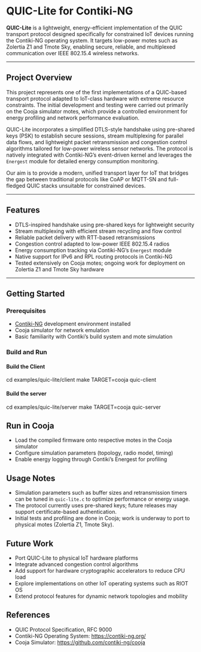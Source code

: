 # QUIC-Lite for Contiki-NG

**QUIC-Lite** is a lightweight, energy-efficient implementation of the QUIC transport protocol designed specifically for constrained IoT devices running the Contiki-NG operating system. It targets low-power motes such as Zolertia Z1 and Tmote Sky, enabling secure, reliable, and multiplexed communication over IEEE 802.15.4 wireless networks.

---

## Project Overview

This project represents one of the first implementations of a QUIC-based transport protocol adapted to IoT-class hardware with extreme resource constraints. The initial development and testing were carried out primarily on the Cooja simulator motes, which provide a controlled environment for energy profiling and network performance evaluation.

QUIC-Lite incorporates a simplified DTLS-style handshake using pre-shared keys (PSK) to establish secure sessions, stream multiplexing for parallel data flows, and lightweight packet retransmission and congestion control algorithms tailored for low-power wireless sensor networks. The protocol is natively integrated with Contiki-NG’s event-driven kernel and leverages the `Energest` module for detailed energy consumption monitoring.

Our aim is to provide a modern, unified transport layer for IoT that bridges the gap between traditional protocols like CoAP or MQTT-SN and full-fledged QUIC stacks unsuitable for constrained devices.

---

## Features

- DTLS-inspired handshake using pre-shared keys for lightweight security
- Stream multiplexing with efficient stream recycling and flow control
- Reliable packet delivery with RTT-based retransmissions
- Congestion control adapted to low-power IEEE 802.15.4 radios
- Energy consumption tracking via Contiki-NG’s `Energest` module
- Native support for IPv6 and RPL routing protocols in Contiki-NG
- Tested extensively on Cooja motes; ongoing work for deployment on Zolertia Z1 and Tmote Sky hardware

---

## Getting Started

### Prerequisites

- [Contiki-NG](https://github.com/contiki-ng/contiki-ng) development environment installed
- Cooja simulator for network emulation
- Basic familiarity with Contiki’s build system and mote simulation

### Build and Run

#### Build the Client

cd examples/quic-lite/client
make TARGET=cooja quic-client

#### Build the server 

cd examples/quic-lite/server
make TARGET=cooja quic-server


## Run in Cooja

- Load the compiled firmware onto respective motes in the Cooja simulator
- Configure simulation parameters (topology, radio model, timing)
- Enable energy logging through Contiki’s Energest for profiling

## Usage Notes

- Simulation parameters such as buffer sizes and retransmission timers can be tuned in `quic-lite.c` to optimize performance or energy usage.
- The protocol currently uses pre-shared keys; future releases may support certificate-based authentication.
- Initial tests and profiling are done in Cooja; work is underway to port to physical motes (Zolertia Z1, Tmote Sky).

## Future Work

- Port QUIC-Lite to physical IoT hardware platforms
- Integrate advanced congestion control algorithms
- Add support for hardware cryptographic accelerators to reduce CPU load
- Explore implementations on other IoT operating systems such as RIOT OS
- Extend protocol features for dynamic network topologies and mobility


## References

- QUIC Protocol Specification, RFC 9000
- Contiki-NG Operating System: https://contiki-ng.org/
- Cooja Simulator: https://github.com/contiki-ng/cooja
